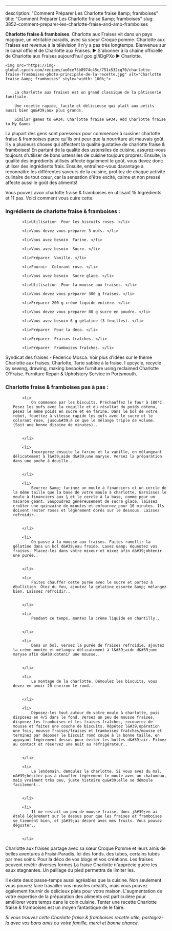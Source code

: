 ---
description: "Comment Préparer Les Charlotte fraise &amp;amp; framboises"
title: "Comment Préparer Les Charlotte fraise &amp;amp; framboises"
slug: 3852-comment-preparer-les-charlotte-fraise-and-amp-framboises

<p>
	<strong>Charlotte fraise &amp; framboises</strong>. 
	Charlotte aux Fraises vit dans un pays magique, un véritable paradis, avec sa soeur Croque pomme. Charlotte aux Fraises est revenue à la télévision il n&#39;y a pas très longtemps. Bienvenue sur le canal officiel de Charlotte aux Fraises. ► S&#39;abonner à la chaîne officielle de Charlotte aux Fraises aujourd&#39;hui! goo.gl/iDgPXo ► Charlotte.
</p>
<p>
	
	<img src="https://img-global.cpcdn.com/recipes/ae0ce75b8974c45c/751x532cq70/charlotte-fraise-framboises-photo-principale-de-la-recette.jpg" alt="Charlotte fraise &amp; framboises" style="width: 100%;">
	
	
		La charlotte aux fraises est un grand classique de la pâtisserie familiale.
	
		Une recette rapide, facile et délicieuse qui plaît aux petits aussi bien qu&#39;aux plus grands.
	
		Similar games to &#34; Charlotte fraise &#34; Add Charlotte fraise to My Games !
	
</p>

La plupart des gens sont paresseux pour commencer à cuisiner charlotte fraise &amp; framboises parce qu'ils ont peur que la nourriture ait mauvais goût. Il y a plusieurs choses qui affectent la qualité gustative de charlotte fraise &amp; framboises! En partant de la qualité des ustensiles de cuisine, assurez-vous toujours d'utiliser de bons ustensiles de cuisine toujours propres. Ensuite, la qualité des ingrédients utilisés affecte également le goût, vous devez donc utiliser des ingrédients frais. Ensuite, entraînez-vous davantage à reconnaître les différentes saveurs de la cuisine, profitez de chaque activité culinaire de tout cœur, car la sensation d'être excité, calme et non pressé affecte aussi le goût des aliments!

<!--inarticleads1-->

Vous pouvez avoir charlotte fraise &amp; framboises en utilisant 15 Ingrédients et 11 pas. Voici comment vous cuire cette.

<h3>Ingrédients de charlotte fraise &amp; framboises :</h3>

<ol>
	
		<li>Utilisation  Pour les biscuits roses. </li>
	
		<li>Vous devez vous préparer 3 œufs. </li>
	
		<li>Vous avez besoin  Farine. </li>
	
		<li>Vous avez besoin  Sucre. </li>
	
		<li>Préparer  Vanille. </li>
	
		<li>Fournir  Colorant rose. </li>
	
		<li>Vous avez besoin  Sucre glace. </li>
	
		<li>Utilisation  Pour la mousse aux fraises. </li>
	
		<li>Vous devez vous préparer 300 g fraises. </li>
	
		<li>Préparer 200 g crème liquide entière. </li>
	
		<li>Vous devez vous préparer 80 g sucre en poudre. </li>
	
		<li>Vous avez besoin 6 g gélatine (3 feuilles). </li>
	
		<li>Préparer  Pour la déco. </li>
	
		<li>Préparer  Fraises fraîches. </li>
	
		<li>Préparer  Framboises fraîches. </li>
	
</ol>

Syndicat des fraises - Federico Mosca. Voir plus d&#39;idées sur le thème Charlotte aux fraises, Charlotte, Tarte sablée à la fraise. I upcycle, recycle by sewing, drawing, making bespoke furniture using reclaimed Charlotte O&#39;Fraise. Furniture Repair &amp; Upholstery Service in Portsmouth. 

<!--inarticleads2-->

<h3>Charlotte fraise &amp; framboises pas à pas :</h3>

<ol>
	
		<li>
			On commence par les biscuits. Préchauffez le four à 180⁰C. Pesez les œufs avec la coquille et du résultat du poids obtenu, pesez le même poids en sucre et en farine. Dans le bol de votre robot, fouettez à vitesse rapide les œufs avec le sucre et le colorant rose, jusqu&#39;à ce que le mélange triple de volume. (Soit une bonne dizaine de minutes)..
			
			
		</li>
	
		<li>
			Incorporez ensuite la farine et la vanille, en mélangeant délicatement à l&#39;aide d&#39;une maryse. Versez la préparation dans une poche à douille..
			
			
		</li>
	
		<li>
			Beurrez &amp; farinez un moule à financiers et un cercle de la même taille que la base de votre moule à charlotte. Garnissez le moule à financiers aux ¾ et le cercle à la base, comme pour un macaron géant. Saupoudrez généreusement de sucre glace, laissez croûter une quinzaine de minutes et enfournez pour 10 minutes. Ils doivent rester roses et légèrement dorés sur le dessous. Laissez refroidir..
			
			
		</li>
	
		<li>
			On passe à la mousse aux fraises. Faites ramollir la gélatine dans un bol d&#39;eau froide. Lavez &amp; équeutez vos fraises. Placez-les dans votre mixeur et mixez afin d&#39;obtenir une purée..
			
			
		</li>
	
		<li>
			Faites chauffer cette purée avec le sucre et portez à ébullition. Ôtez du feu, ajoutez la gélatine essorée &amp; mélangez bien. Laissez refroidir..
			
			
		</li>
	
		<li>
			Pendant ce temps, montez la crème liquide en chantilly..
			
			
		</li>
	
		<li>
			Dans un bol, versez la purée de fraises refroidie, ajoutez la crème montée et mélangez délicatement à l&#39;aide d&#39;une maryse afin d&#39;obtenir une mousse..
			
			
		</li>
	
		<li>
			Le montage de la charlotte. Démoulez les biscuits, vous devez en avoir 20 environ le rond..
			
			
		</li>
	
		<li>
			Déposez-les tout autour de votre moule à charlotte, puis disposez en 4/5 dans le fond. Versez un peu de mousse fraises, disposez les framboises et les fraises fraîches, recouvrez de mousse et faites une couche de biscuits. Répétez l&#39;opération une fois, mousse fraises/fraises et framboises fraîches/mousse et terminez par déposer le biscuit rond coupé à la bonne taille, en appuyant légèrement dessus pour éviter les bulles d&#39;air. Filmez au contact et réservez une nuit au réfrigérateur..
			
			
		</li>
	
		<li>
			Le lendemain, demoulez la charlotte. Si vous avez du mal, n&#39;hésitez pas à chauffer légèrement le moule avec un chalumeau, mais vraiment très peu, juste histoire qu&#39;elle se démoule facilement..
			
			
		</li>
	
		<li>
			Il me restait un peu de mousse fraise, donc j&#39;en ai étalé légèrement sur le dessus pour que les fraises et framboises se tiennent bien, et j&#39;ai décoré avec mes fruits. Vous pouvez déguster..
			
			
		</li>
	
</ol>

Charlotte aux fraises partage avec sa sœur Croque Pomme et leurs amis de belles aventures à Fraisi-Paradis. Ici des fonds, des tubes, certains tubés par mes soins. Pour la déco de vos blogs et vos créations. Les fraises peuvent revêtir diverses formes La fraise Charlotte n&#39;apprécie guère les eaux stagnantes. Un paillage du pied permettra de limiter les. 

<!--inarticleads1-->

<p>
Il existe deux passe-temps aussi agréables que la cuisine. Non seulement vous pouvez faire travailler vos muscles créatifs, mais vous pouvez également fournir de délicieux plats pour votre maison. L'augmentation de votre expertise de la préparation des aliments est particulière pour améliorer votre temps dans le coin cuisine. Tenter une recette Charlotte fraise &amp; framboises est un moyen fantastique de le faire.
</p>

<p>
<i>Si vous trouvez cette Charlotte fraise &amp; framboises recette utile, partagez-la avec vos bons amis ou votre famille, merci et bonne chance.</i>
</p>
